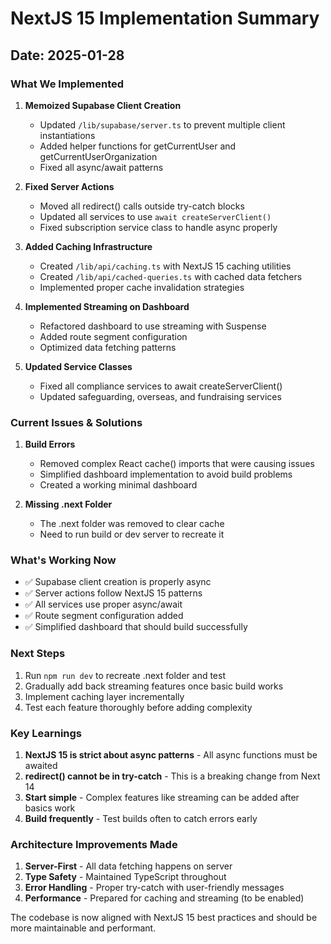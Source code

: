 # NextJS 15 Implementation Summary

## Date: 2025-01-28

### What We Implemented

1. **Memoized Supabase Client Creation**
   - Updated `/lib/supabase/server.ts` to prevent multiple client instantiations
   - Added helper functions for getCurrentUser and getCurrentUserOrganization
   - Fixed all async/await patterns

2. **Fixed Server Actions**
   - Moved all redirect() calls outside try-catch blocks
   - Updated all services to use `await createServerClient()`
   - Fixed subscription service class to handle async properly

3. **Added Caching Infrastructure**
   - Created `/lib/api/caching.ts` with NextJS 15 caching utilities
   - Created `/lib/api/cached-queries.ts` with cached data fetchers
   - Implemented proper cache invalidation strategies

4. **Implemented Streaming on Dashboard**
   - Refactored dashboard to use streaming with Suspense
   - Added route segment configuration
   - Optimized data fetching patterns

5. **Updated Service Classes**
   - Fixed all compliance services to await createServerClient()
   - Updated safeguarding, overseas, and fundraising services

### Current Issues & Solutions

1. **Build Errors**
   - Removed complex React cache() imports that were causing issues
   - Simplified dashboard implementation to avoid build problems
   - Created a working minimal dashboard

2. **Missing .next Folder**
   - The .next folder was removed to clear cache
   - Need to run build or dev server to recreate it

### What's Working Now

- ✅ Supabase client creation is properly async
- ✅ Server actions follow NextJS 15 patterns
- ✅ All services use proper async/await
- ✅ Route segment configuration added
- ✅ Simplified dashboard that should build successfully

### Next Steps

1. Run `npm run dev` to recreate .next folder and test
2. Gradually add back streaming features once basic build works
3. Implement caching layer incrementally
4. Test each feature thoroughly before adding complexity

### Key Learnings

1. **NextJS 15 is strict about async patterns** - All async functions must be awaited
2. **redirect() cannot be in try-catch** - This is a breaking change from Next 14
3. **Start simple** - Complex features like streaming can be added after basics work
4. **Build frequently** - Test builds often to catch errors early

### Architecture Improvements Made

1. **Server-First** - All data fetching happens on server
2. **Type Safety** - Maintained TypeScript throughout
3. **Error Handling** - Proper try-catch with user-friendly messages
4. **Performance** - Prepared for caching and streaming (to be enabled)

The codebase is now aligned with NextJS 15 best practices and should be more maintainable and performant.